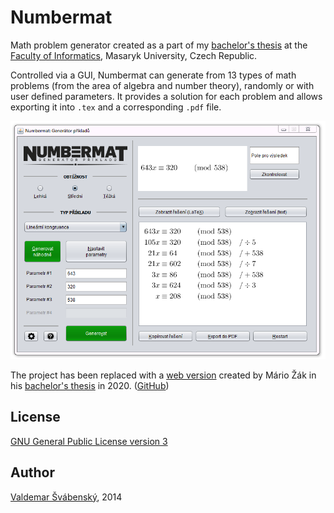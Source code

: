 # Numbermat

Math problem generator created as a part of my [bachelor's thesis](https://is.muni.cz/th/k5kl2/)
at the [Faculty of Informatics](http://fi.muni.cz/), Masaryk University, Czech Republic.

Controlled via a GUI, Numbermat can generate from 13 types of math problems
(from the area of algebra and number theory), randomly or with user defined parameters.
It provides a solution for each problem and allows exporting it into `.tex` and a corresponding `.pdf` file.

![Preview of the application window](preview.png)

The project has been replaced with a [web version](https://www.fi.muni.cz/~xzak11/) created by
Mário Žák in his [bachelor's thesis](https://is.muni.cz/th/zol1p/) in 2020. ([GitHub](https://github.com/maarioz/Numbermat-WebApp))

## License

[GNU General Public License version 3](http://www.gnu.org/licenses/gpl-3.0.html)

## Author

[Valdemar Švábenský](https://www.fi.muni.cz/~xsvabens/), 2014
